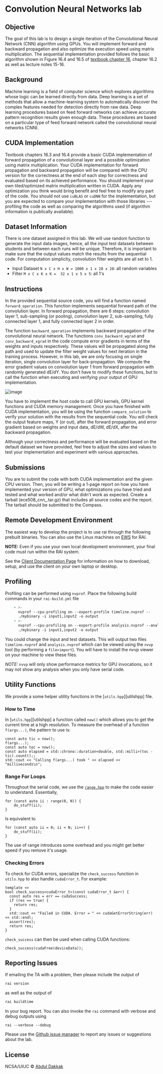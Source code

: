 # Convolution Neural Networks lab

## Objective

The goal of this lab is to design a single iteration of the Convolutional Neural Network (CNN) algorithm using GPUs. You will implement forward and backward propagation and also optimize the execution speed using matrix multiplication. The sequential implementation provided follows the basic algorithm shown in Figure 16.4 and 16.5 of [textbook chapter 16](https://bw-course.ncsa.illinois.edu/pluginfile.php/1469/mod_resource/content/1/3rd-Edition-Chapter16-case-study-DNN-FINAL-corrected.pdf), chapter 16.2 as well as lecture notes 15-16.

## Background

Machine learning is a field of computer science which explores algorithms whose logic can be learned directly from data. Deep learning is a set of methods that allow a machine-learning system to automatically discover the complex features needed for detection directly from raw data. Deep learning procedures based on feed forward networks can achieve accurate pattern recognition results given enough data. These procedures are based on a particular type of feed forward network called the convolutional neural networks (CNN).

## CUDA Implementation

Textbook chapters 16.3 and 16.4 provide a basic CUDA implementation of forward propagation of a convolutional layer and a possible optimization using matrix multiplication. Your CUDA implementation for forward propagation and backward propagation will be compared with the CPU version for the correctness at the end of each step for correctness and evaluated based on its achieved performance. You should implement your own tiled/optimized matrix multiplication written in CUDA. Apply any optimization you think would bring benefit and feel free to modify any part of the code. You should not use `cuBLAS` or `cuDNN` for the implementation, but you are expected to compare your implementation with those libraries --- profiling the code as well as comparing the algorithms used (if algorithm information is publically available).

## Dataset Information

There is one dataset assigned in this lab. We will use random function to generate the input data images, hence, all the input test datasets between students and between each runs will be unique. Therefore, it is important to make sure that the output values match the results from the sequential code. For computation simplicity, convolution filter weights are all set to 1.

* Input Dataset `N x C x H x W = 1000 x 1 x 28 x 28`: all random variables
* Filter `M x C x K x K =  32 x 1 x 5 x 5`: all 1's

## Instructions

In the provided sequential source code, you will find a function named `forward_operation`. This function implements sequential forward path of the convolution layer. In forward propagation, there are 6 steps: convolution layer 1, sub-sampling (or pooling), convolution layer 2, sub-sampling, fully connected layer 1, and fully connected layer 2 in order.

The function `backward_operation` implements backward propagation of the convolutional neural network. The functions `conv_backward_wgrad` and `conv_backward_xgrad` in the code compute error gradients in terms of the weights and inputs respectively. These values will be propagated along the path and used to update the filter weight values for next iteration in the training process. However, in this lab, we are only focusing on single iteration, single convolution layer for back-propagation. We compute the error gradient values on convolution layer 1 from forward propagation with randomly generated dE/dY. You don't have to modify these functions, but to call the function when executing and verifying your output of GPU implementation.

![image](/imgs/cnn_path.jpg "thumbnail")

You have to implement the host code to call GPU kernels, GPU kernel functions and CUDA memory management. Once you have finished with CUDA implementation, you will be using the function `compare_solution` to verify your solution with the results from the sequential code. You will check the output feature maps, Y (or out), after the forward propagation, and error gradient based on weights and input data, dE/dW, dE/dX, after the backward propagation.

Although your correctness and performance will be evaluated based on the default dataset we have provided, feel free to adjust the sizes and values to test your implementation and experiment with various approaches.

## Submissions

You are to submit the code with both CUDA implementation and the given CPU version. Then, you will be writing a 1-page report on how you have implemented your version of GPU, what optimizations you have tried and tested and what worked and/or what didn't work as expected. Create a tarball (ece508\_cnn\_<netid>.tar.gz) that includes all source codes and the report. The tarball should be submitted to the Compass.

## Remote Development Environment

The easiest way to develop the project is to use rai through the following prebuilt binaries. You can also use the Linux machines on [EWS](http://it.engineering.illinois.edu/ews) for RAI.

**NOTE:** Even if you use your own local development environment, your final code must run within the RAI system. 

See the [Client Documentation Page](https://github.com/rai-project/rai) for information on how to download, setup, and use the client on your own laptop or desktop.

## Profiling

Profiling can be performed using `nvprof`. Place the following build commands in your `rai-build.yml` file

```yaml
    - >-
      nvprof --cpu-profiling on --export-profile timeline.nvprof --
      ./mybinary -i input1,input2 -o output
    - >-
      nvprof --cpu-profiling on --export-profile analysis.nvprof --analysis-metrics --
      ./mybinary -i input1,input2 -o output
```

You could change the input and test datasets. This will output two files `timeline.nvprof` and `analysis.nvprof` which can be viewed using the `nvvp` tool (by performing a `file>import`). You will have to install the nvvp viewer on your machine to view these files.

_NOTE:_ `nvvp` will only show performance metrics for GPU invocations, so it may not show any analysis when you only have serial code.


## Utility Functions

We provide a some helper utility functions in the [`utils.hpp`][utilshpp] file.

### How to Time

In [`utils.hpp`][utilshpp] a function called `now()` which allows you to get the current time at a high resolution. To measure the overhead of a function `f(args...)`, the pattern to use is:

```{.cpp}
const auto tic = now();
f(args...);
const auto toc = now();
const auto elapsed = std::chrono::duration<double, std::milli>(toc - tic).count();;
std::cout << "Calling f(args...) took " << elapsed << "milliseconds\n";
```

### Range For Loops

Throughout the serial code, we use the [`range.hpp`][rangehpp] to make the code easier to understand. Essentially,

```{.cpp}
for (const auto ii : range(0, N)) {
    do_stuff(ii);
}
```

Is equivalent to

```{.cpp}
for (const auto ii = 0; ii < N; ii++) {
    do_stuff(ii);
}
```

The use of range introduces some overhead and you might get better speed if you remove it's usage.

### Checking Errors

To check for CUDA errors, specialize the `check_success` function in `utils.hpp` to also handle `cudaError_t`. For example:

```{.cpp}
template <>
bool check_success<cudaError_t>(const cudaError_t &err) {
  const auto res = err == cudaSuccess;
  if (res == true) {
    return res;
  }
  std::cout << "Failed in CUDA. Error = " << cudaGetErrorString(err) << std::endl;
  assert(res);
  return res;
}
```

`check_success` can then be used when calling CUDA functions:

```{.cpp}
check_success(cudaFree(deviceData));
```

## Reporting Issues

If emailing the TA with a problem, then please include the output of

```bash
rai version
```

as well as the output of

```bash
rai buildtime
```

In your bug report. You can also invoke the `rai` command with verbose and debug outputs using

```
rai --verbose --debug
```

Please use the [Github issue manager] to report any issues or suggestions about the lab.

[cmakedoc]: https://cmake.org/cmake/help/latest/

[hunterdoc]: https://docs.hunter.sh/en/latest/

[rangehpp]: https://github.com/harrism/cpp11-range

[hunter]: https://github.com/ruslo/hunter


## License

NCSA/UIUC © [Abdul Dakkak](http://impact.crhc.illinois.edu/Content_Page.aspx?student_pg=Default-dakkak)

[github issue manager]: https://github.com/rai-project/rai/issues

